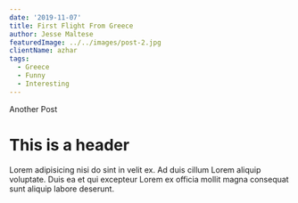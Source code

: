 ```yaml
---
date: '2019-11-07'
title: First Flight From Greece
author: Jesse Maltese
featuredImage: ../../images/post-2.jpg
clientName: azhar
tags:
  - Greece
  - Funny
  - Interesting
---
```

Another Post

# This is a header
Lorem adipisicing nisi do sint in velit ex. Ad duis cillum Lorem aliquip voluptate. Duis ea et qui excepteur Lorem ex officia mollit magna consequat sunt aliquip labore deserunt.
